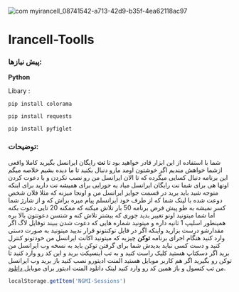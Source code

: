 
![com myirancell_08741542-a713-42d9-b35f-4ea62118ac97](https://github.com/user-attachments/assets/e1ad2c87-ac94-4a73-8516-61b521f545c9)

# Irancell-Toolls



### پیش نیازها:


**Python**

Libary :

```pip install colorama```  

```pip install requests```

```pip install pyfiglet```

### توضیحات:
 شما با استفاده از این ابزار قادر خواهید بود تا **نت** رایگان ایرانسل بگیرید کاملا واقعی ازشما خواهش مندیم اگر خوشتون اومد مارو  دنبال بکنید تا ما دیده بشیم خلاصه میگم این برنامه دنبال کسایی میگرده که تا الان ایرانسل من رو نصب نکردن و با دعوت کردن اونها هی برای شما نت رایگان ایرانسل میاد یه جورایی برای همیشه نت دارید برای اینکه متوجه شید باید برید در قسمت جوایز ایرانسل من و اونجا میزنه که مثلا فلان شخص دوعت شده با لینک شما که از طرف خود ایرانسلم پیام میره براش که و از شارژ شما کسر نمیشه به طو پیش فرض برنامه 50 بار تلاش میکنه که ممکنه 20 تایی دعوت بکنه اما شما میتونید اونو تغییر بدید جوری که بیشتر تلاش کنه و شتسن دعوتتون بالا بره همینطور اسلیپ 1 ثانیه داره و میتونید شماره هایی که دعوت شدن ببیند توفایل لاگ اگر مقدارشو درست بزارید 
 واینکه اگر در فایل توکنتونو قرار ندیید میتونید به صورت دستی وارد کنید هنگام اجرای برنامه **توکن** چیزیه که میتونید اکانت ایرانسل من خودتونو کنترل کنید و دست کسی نباید بدیدش شما برای گرفتن توکن باید به نسخه وب ایرانسل من برید اگر دسکتاپ هستید کلیک راست کنید و به تب اینسپکت برید و این کد رو وارد کنید تا توکن رو بگیرید اگر هم کاربر موبایل هستید المنت ادیتورو نصب کنید باز برید وب ایرانسل من تب کنسول و باز همین کد رو وارد کنید 
 لینک دانلود المنت ادیتور برای موبایل [ِدانلود](https://myket.ir/app/com.code_element.vipapp.newapp "The best search engine for privacy").


```javascript
localStorage.getItem('NGMI-Sessions')
